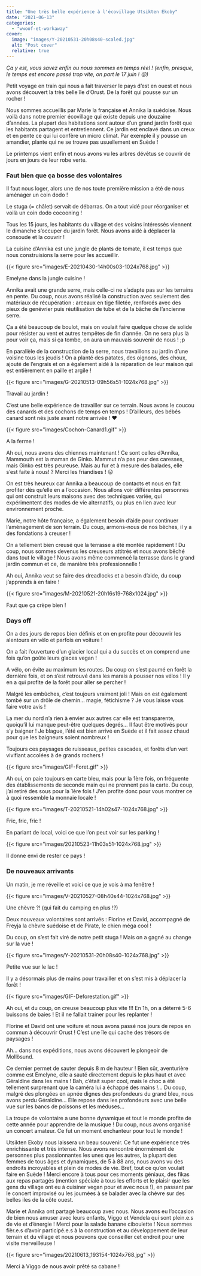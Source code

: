 ```yaml
---
title: "Une très belle expérience à l'écovillage Utsikten Ekoby"
date: "2021-06-13"
categories: 
  - "wwoof-et-workaway"
cover:
  image: "images/Y-20210531-20h08s40-scaled.jpg"
  alt: "Post cover"
  relative: true
---
```


_Ça y est, vous savez enfin ou nous sommes en temps réel ! (enfin, presque, le temps est encore passé trop vite, on part le 17 juin ! 😜)_

Petit voyage en train qui nous a fait traverser le pays d’est en ouest et nous avons découvert la très belle île d’Orust. De la forêt qui pousse sur un rocher !

Nous sommes accueillis par Marie la française et Annika la suédoise. Nous voilà dans notre premier écovillage qui existe depuis une douzaine d’années. La plupart des habitations sont autour d’un grand jardin forêt que les habitants partagent et entretiennent. Ce jardin est enclavé dans un creux et en pente ce qui lui confère un micro climat. Par exemple il y pousse un amandier, plante qui ne se trouve pas usuellement en Suède !

Le printemps vient enfin et nous avons vu les arbres dévêtus se couvrir de jours en jours de leur robe verte.

### Faut bien que ça bosse des volontaires

Il faut nous loger, alors une de nos toute première mission a été de nous aménager un coin dodo !

Le stuga (= châlet) servait de débarras. On a tout vidé pour réorganiser et voilà un coin dodo cocooning !

Tous les 15 jours, les habitants du village et des voisins intéressés viennent le dimanche s’occuper du jardin forêt. Nous avons aidé à déplacer la consoude et la couvrir !

La cuisine d’Annika est une jungle de plants de tomate, il est temps que nous construisions la serre pour les accueillir.

{{< figure src="images/E-20210430-14h00s03-1024x768.jpg" >}}

Emelyne dans la jungle cuisine !

Annika avait une grande serre, mais celle-ci ne s’adapte pas sur les terrains en pente. Du coup, nous avons réalisé la construction avec seulement des matériaux de récupération : arceaux en tige filetée, renforcés avec des pieux de genévrier puis réutilisation de tube et de la bâche de l’ancienne serre.

Ça a été beaucoup de boulot, mais on voulait faire quelque chose de solide pour résister au vent et autres tempêtes de fin d’année. On ne sera plus là pour voir ça, mais si ça tombe, on aura un mauvais souvenir de nous ! ;p

En parallèle de la construction de la serre, nous travaillons au jardin d’une voisine tous les jeudis ! On a planté des patates, des oignons, des choux, ajouté de l’engrais et on a également aidé à la réparation de leur maison qui est entièrement en paille et argile !

{{< figure src="images/G-20210513-09h56s51-1024x768.jpg" >}}

Travail au jardin !

C’est une belle expérience de travailler sur ce terrain. Nous avons le coucou des canards et des cochons de temps en temps ! D’ailleurs, des bébés canard sont nés juste avant notre arrivée ! ❤️

{{< figure src="images/Cochon-Canard1.gif" >}}

A la ferme !

Ah oui, nous avons des chiennes maintenant ! Ce sont celles d’Annika, Mammouth est la maman de Ginko. Mammut n’a pas peur des caresses, mais Ginko est très peureuse. Mais au fur et à mesure des balades, elle s’est faite à nous! ? Merci les friandises ! 😜

On est très heureux car Annika a beaucoup de contacts et nous en fait profiter dès qu’elle en a l’occasion. Nous allons voir différentes personnes qui ont construit leurs maisons avec des techniques variée, qui expérimentent des modes de vie alternatifs, ou plus en lien avec leur environnement proche.

Marie, notre hôte française, a également besoin d’aide pour continuer l’aménagement de son terrain. Du coup, armons-nous de nos bêches, il y a des fondations à creuser !

On a tellement bien creusé que la terrasse a été montée rapidement ! Du coup, nous sommes devenus les creuseurs attitrés et nous avons bêché dans tout le village ! Nous avons même commencé la terrasse dans le grand jardin commun et ce, de manière très professionnelle !

Ah oui, Annika veut se faire des dreadlocks et a besoin d’aide, du coup j’apprends à en faire !

{{< figure src="images/M-20210521-20h16s19-768x1024.jpg" >}}

Faut que ça crèpe bien !

### Days off

On a des jours de repos bien définis et on en profite pour découvrir les alentours en vélo et parfois en voiture !

On a fait l’ouverture d’un glacier local qui a du succès et on comprend une fois qu’on goûte leurs glaces vegan !

A vélo, on évite au maximum les routes. Du coup on s’est paumé en forêt la dernière fois, et on s’est retrouvé dans les marais à pousser nos vélos ! Il y en a qui profite de la forêt pour aller se percher !

Malgré les embûches, c’est toujours vraiment joli ! Mais on est également tombé sur un drôle de chemin… magie, fétichisme ? Je vous laisse vous faire votre avis !

La mer du nord n’a rien à envier aux autres car elle est transparente, quoiqu’il lui manque peut-être quelques degrés… Il faut être motivés pour s’y baigner ! Je blague, l’été est bien arrivé en Suède et il fait assez chaud pour que les baigneurs soient nombreux !

Toujours ces paysages de ruisseaux, petites cascades, et forêts d’un vert vivifiant accolées à de grands rochers !

{{< figure src="images/GIF-Foret.gif" >}}

Ah oui, on paie toujours en carte bleu, mais pour la 1ère fois, on fréquente des établissements de seconde main qui ne prennent pas la carte. Du coup, j’ai retiré des sous pour la 1ère fois ! J’en profite donc pour vous montrer ce à quoi ressemble la monnaie locale !

{{< figure src="images/T-20210521-14h02s47-1024x768.jpg" >}}

Fric, fric, fric !

En parlant de local, voici ce que l’on peut voir sur les parking !

{{< figure src="images/20210523-11h03s51-1024x768.jpg" >}}

Il donne envi de rester ce pays !

### De nouveaux arrivants

Un matin, je me réveille et voici ce que je vois à ma fenêtre !

{{< figure src="images/V-20210527-08h40s44-1024x768.jpg" >}}

Une chèvre ?! (qui fait du camping en plus !?)

Deux nouveaux volontaires sont arrivés : Florine et David, accompagné de Freyja la chèvre suédoise et de Pirate, le chien méga cool !

Du coup, on s’est fait viré de notre petit stuga ! Mais on a gagné au change sur la vue !

{{< figure src="images/Y-20210531-20h08s40-1024x768.jpg" >}}

Petite vue sur le lac !

Il y a désormais plus de mains pour travailler et on s’est mis à déplacer la forêt !

{{< figure src="images/GIF-Deforestation.gif" >}}

Ah oui, et du coup, on creuse beaucoup plus vite !!! En 1h, on a déterré 5-6 buissons de baies ! Et il ne fallait trainer pour les replanter !

Florine et David ont une voiture et nous avons passé nos jours de repos en commun à découvrir Orust ! C’est une île qui cache des trésors de paysages !

Ah… dans nos expéditions, nous avons découvert le plongeoir de Mollösund.

Ce dernier permet de sauter depuis 8 m de hauteur ! Bien sûr, aventurière comme est Emelyne, elle a sauté directement depuis le plus haut et avec Géraldine dans les mains ! Bah, c’était super cool, mais le choc a été tellement surprenant que la caméra lui a échappé des mains !... Du coup, malgré des plongées en apnée dignes des profondeurs du grand bleu, nous avons perdu Géraldine… Elle repose dans les profondeurs avec une belle vue sur les bancs de poissons et les méduses…

La troupe de volontaire a une bonne dynamique et tout le monde profite de cette année pour apprendre de la musique ! Du coup, nous avons organisé un concert amateur. Ce fut un moment enchanteur pour tout le monde !

Utsikten Ekoby nous laissera un beau souvenir. Ce fut une expérience très enrichissante et très intense. Nous avons rencontré énormément de personnes plus passionnantes les unes que les autres, la plupart des femmes de tous âges et dynamiques, de 5 à 88 ans, nous avons vu des endroits incroyables et plein de modes de vie. Bref, tout ce qu’on voulait faire en Suède ! Merci encore à tous pour ces moments géniaux, des fikas aux repas partagés (mention spéciale à tous les efforts et le plaisir que les gens du village ont eu à cuisiner vegan pour et avec nous !), en passant par le concert improvisé ou les journées à se balader avec la chèvre sur des belles iles de la côte ouest.

Marie et Annika ont partagé beaucoup avec nous. Nous avons eu l’occasion de bien nous amuser avec leurs enfants, Viggo et Vendela qui sont plein.e.s de vie et d’énergie ! Merci pour la salade banane ciboulette ! Nous sommes fièr.e.s d’avoir participé.e.s à la construction et au développement de leur terrain et du village et nous pouvons que conseiller cet endroit pour une visite merveilleuse !

{{< figure src="images/20210613_193154-1024x768.jpg" >}}

Merci à Viggo de nous avoir prêté sa cabane !
